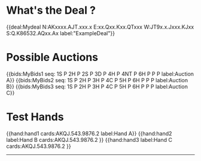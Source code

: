 # What's the  Deal ?
{{deal:Mydeal N:AKxxxx.AJT.xxx.x E:xx.Qxx.Kxx.QTxxx W:JT9x.x.Jxxx.KJxx S:Q.K86532.AQxx.Ax label:"ExampleDeal"}}

# Possible Auctions

{{bids:MyBids1 seq: 1S P 2H P 2S P 3D P 4H P 4NT P 6H P P P label:Auction A}}
{{bids:MyBids2 seq: 1S P 2H P 3H P 4C P 5H P 6H P P P label:Auction B}}
{{bids:MyBids3 seq: 1S P 2H P 3H P 4C P 5H P 6H P P P label:Auction C}}

# Test Hands
{{hand:hand1 cards:AKQJ.543.9876.2 label:Hand A}}
{{hand:hand2 label:Hand B cards:AKQJ.543.9876.2 }}
{{hand:hand3 label:Hand C cards:AKQJ.543.9876.2 }}

---